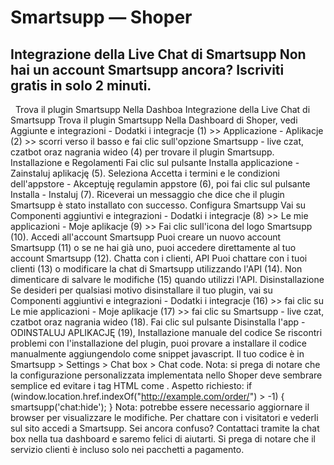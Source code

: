 # Smartsupp — Shoper
## Integrazione della Live Chat di Smartsupp Non hai un account Smartsupp ancora? Iscriviti gratis in solo 2 minuti.
  Trova il plugin Smartsupp Nella Dashboa
Integrazione della Live Chat di Smartsupp
Trova il plugin Smartsupp
Nella Dashboard di Shoper, vedi Aggiunte e integrazioni - Dodatki i integracje (1) >> Applicazione - Aplikacje (2) >> scorri verso il basso e fai clic sull'opzione Smartsupp - live czat, czatbot oraz nagrania wideo (4) per trovare il plugin Smartsupp.
Installazione e Regolamenti
Fai clic sul pulsante Installa applicazione - Zainstaluj aplikację (5).
Seleziona Accetta i termini e le condizioni dell'appstore - Akceptuję regulamin appstore (6), poi fai clic sul pulsante Installa - Instaluj (7). Riceverai un messaggio che dice che il plugin Smartsupp è stato installato con successo. 
Configura Smartsupp
Vai su Componenti aggiuntivi e integrazioni - Dodatki i integracje (8) >> Le mie applicazioni - Moje aplikacje (9) >> Fai clic sull'icona del logo Smartsupp (10).
Accedi all'account Smartsupp
Puoi creare un nuovo account Smartsupp (11) o se ne hai già uno, puoi accedere direttamente al tuo account Smartsupp (12).
Chatta con i clienti, API
Puoi chattare con i tuoi clienti (13) o modificare la chat di Smartsupp utilizzando l'API (14).
Non dimenticare di salvare le modifiche (15) quando utilizzi l'API.
Disinstallazione
Se desideri per qualsiasi motivo disinstallare il tuo plugin, vai su Componenti aggiuntivi e integrazioni - Dodatki i integracje (16) >> fai clic su Le mie applicazioni - Moje aplikacje (17) >> fai clic su Smartsupp - live czat, czatbot oraz nagrania wideo (18).
Fai clic sul pulsante Disinstalla l'app - ODINSTALUJ APLIKACJĘ (19), 
Installazione manuale del codice
Se riscontri problemi con l'installazione del plugin, puoi provare a installare il codice manualmente aggiungendolo come snippet javascript.
Il tuo codice è in Smartsupp > Settings > Chat box > Chat code.
Nota: si prega di notare che la configurazione personalizzata implementata nello Shoper deve sembrare semplice ed evitare i tag HTML come <script> </script>. 
Aspetto richiesto: if (window.location.href.indexOf("http://example.com/order/") > -1) { smartsupp('chat:hide'); }
Nota: potrebbe essere necessario aggiornare il browser per visualizzare le modifiche.
Per chattare con i visitatori e vederli sul sito accedi a Smartsupp.
Sei ancora confuso? Contattaci tramite la chat box nella tua dashboard e saremo felici di aiutarti. Si prega di notare che il servizio clienti è incluso solo nei pacchetti a pagamento.

